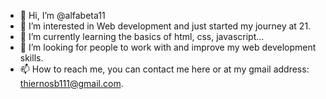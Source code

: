 - 👋 Hi, I’m @alfabeta11
- 👀 I’m interested in Web development and just started my journey at 21.
- 🌱 I’m currently learning the basics of html, css, javascript...
- 💞️ I’m looking for people to work with and improve my web development skills.
- 📫 How to reach me, you can contact me here or at my gmail address: thiernosb111@gmail.com.

<!---
alfabeta11/alfabeta11 is a ✨ special ✨ repository because its `README.md` (this file) appears on your GitHub profile.
You can click the Preview link to take a look at your changes.
--->
